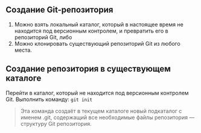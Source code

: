 ## Создание Git-репозитория
1. Можно взять локальный каталог, который в настоящее время не находится под версионным контролем, и превратить его в репозиторий Git, либо 
2. Можно клонировать существующий репозиторий Git из любого места.

## Создание репозитория в существующем каталоге
Перейти в каталог, который не находится под версионным контролем Git.
Выполнить команду: `git init`

> Эта команда создаёт в текущем каталоге новый подкаталог с именем .git, содержащий все
необходимые файлы репозитория — структуру Git репозитория.